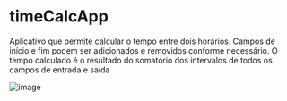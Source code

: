 # timeCalcApp

Aplicativo que permite calcular o tempo entre dois horários. 
Campos de início e fim podem ser adicionados e removidos conforme necessário. 
O tempo calculado é o resultado do somatório dos intervalos de todos os campos de entrada e saída

![image](https://github.com/LeonardoDonatoNunes/timeCalcApp/assets/56056001/975b329d-3225-4767-b31a-8899f32eef0d)
